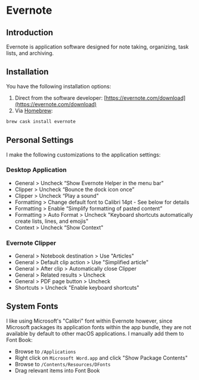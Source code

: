# Evernote

## Introduction

Evernote is application software designed for note taking, organizing, task lists, and archiving.

## Installation

You have the following installation options:

1. Direct from the software developer: [https://evernote.com/download](https://evernote.com/download)
1. Via [Homebrew](https://brew.sh):

```bash
brew cask install evernote
```

## Personal Settings

I make the following customizations to the application settings:

### Desktop Application

* General > Uncheck “Show Evernote Helper in the menu bar"
* Clipper > Uncheck “Bounce the dock icon once”
* Clipper > Uncheck “Play a sound"
* Formatting > Change default font to Calibri 14pt - See below for details
* Formatting > Enable “Simplify formatting of pasted content”
* Formatting > Auto Format > Uncheck "Keyboard shortcuts automatically create lists, lines, and emojis"
* Context > Uncheck “Show Context"

### Evernote Clipper

* General > Notebook destination > Use "Articles"
* General > Default clip action > Use "Simplified article"
* General > After clip > Automatically close Clipper
* General > Related results > Uncheck
* General > PDF page button > Uncheck
* Shortcuts > Uncheck "Enable keyboard shortcuts"

## System Fonts

I like using Microsoft's "Calibri" font within Evernote however, since Microsoft packages its application fonts within the app bundle, they are not available by default to other macOS applications. I manually add them to Font Book:

* Browse to `/Applications`
* Right click on `Microsoft Word.app` and click "Show Package Contents"
* Browse to `/Contents/Resources/DFonts`
* Drag relevant items into Font Book
